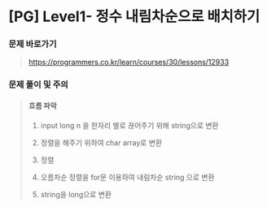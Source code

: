 # [PG] Level1- 정수 내림차순으로 배치하기

### 문제 바로가기

>  https://programmers.co.kr/learn/courses/30/lessons/12933

### 문제 풀이 및 주의

> #### 흐름 파악
>
> 1.  input long n 을 한자리 별로 끊어주기 위해 string으로 변환
>
> 2.  정렬을 해주기 위하여 char array로 변환
> 3.  정렬
> 4.  오름차순 정렬을 for문 이용하여 내림차순 string 으로 변환
> 5.  string을 long으로 변환
